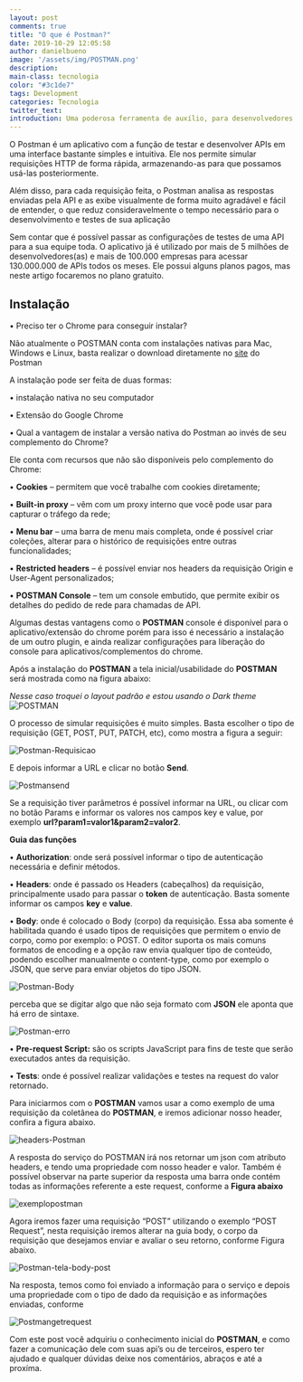 ```yaml
---
layout: post
comments: true
title: "O que é Postman?"
date: 2019-10-29 12:05:58
author: danielbueno
image: '/assets/img/POSTMAN.png'
description:
main-class: tecnologia
color: "#3c1de7"
tags: Development
categories: Tecnologia
twitter_text:
introduction: Uma poderosa ferramenta de auxílio, para desenvolvedores web.
---
```


O Postman é um aplicativo com a função de testar e desenvolver APIs em uma interface bastante simples e intuitiva. Ele nos permite simular requisições HTTP de forma rápida, armazenando-as para que possamos usá-las posteriormente.

Além disso, para cada requisição feita, o Postman analisa as respostas enviadas pela API e as exibe visualmente de forma muito agradável e fácil de entender, o que reduz consideravelmente o tempo necessário para o desenvolvimento e testes de sua aplicação

Sem contar que é possível passar as configurações de testes de uma API para a sua equipe toda. O aplicativo já é utilizado por mais de 5 milhões de desenvolvedores(as) e mais de 100.000 empresas para acessar 130.000.000 de APIs todos os meses. Ele possui alguns planos pagos, mas neste artigo focaremos no plano gratuito.

## Instalação

• Preciso ter o Chrome para conseguir instalar?

Não atualmente o POSTMAN conta com instalações nativas para Mac, Windows e Linux, basta realizar o download diretamente no <a href="https://www.getpostman.com/" target="_blank">site</a> do Postman

A instalação pode ser feita de duas formas:

• instalação nativa no seu computador

• Extensão do Google Chrome

• Qual a vantagem de instalar a versão nativa do Postman ao invés de seu complemento do Chrome?

Ele conta com recursos que não são disponíveis pelo complemento do Chrome:

• **Cookies** – permitem que você trabalhe com cookies diretamente;

• **Built-in proxy** – vêm com um proxy interno que você pode usar para capturar o tráfego da rede;

• **Menu bar** – uma barra de menu mais completa, onde é possível criar coleções, alterar para o histórico de requisições entre outras funcionalidades;

• **Restricted headers** – é possível enviar nos headers da requisição Origin e User-Agent personalizados;

• **POSTMAN Console** – tem um console embutido, que permite exibir os detalhes do pedido de rede para chamadas de API.

Algumas destas vantagens como o **POSTMAN** console é disponível para o aplicativo/extensão do chrome porém para isso é necessário a instalação de um outro plugin, e ainda realizar configurações para liberação do console para aplicativos/complementos do chrome.

Após a instalação do **POSTMAN** a tela inicial/usabilidade do **POSTMAN** será mostrada como na figura abaixo:

*Nesse caso troquei o layout padrão e estou usando o Dark theme*
<img src="https://i.ibb.co/1XBzNcG/POSTMAN.png" alt="POSTMAN" border="0">

O processo de simular requisições é muito simples. Basta escolher o tipo de requisição (GET, POST, PUT, PATCH, etc), como mostra a figura a seguir:

<img src="https://i.ibb.co/wgTzNYL/Postman-Requisicao.png" alt="Postman-Requisicao" border="0">

E depois informar a URL e clicar no botão **Send**.

<img src="https://i.ibb.co/x23knSN/Postmansend.png" alt="Postmansend" border="0">

Se a requisição tiver parâmetros é possível informar na URL, ou clicar com no botão Params e informar os valores nos campos key e value, por exemplo **url?param1=valor1&param2=valor2**.

**Guia das funções**

• **Authorization**: onde será possível informar o tipo de autenticação necessária e definir métodos.

• **Headers**: onde é passado os Headers (cabeçalhos) da requisição, principalmente usado para passar o **token** de autenticação. Basta somente informar os campos **key** e **value**.

• **Body**: onde é colocado o Body (corpo) da requisição. Essa aba somente é habilitada quando é usado tipos de requisições que permitem o envio de corpo, como por exemplo: o POST. O editor suporta os mais comuns formatos de encoding e a opção raw envia qualquer tipo de conteúdo, podendo escolher manualmente o content-type, como por exemplo o JSON, que serve para enviar objetos do tipo JSON.

<img src="https://i.ibb.co/JxnW0CR/Postman-Body.png" alt="Postman-Body" border="0">

perceba que se digitar algo que não seja formato com **JSON** ele aponta que há erro de sintaxe.

<img src="https://i.ibb.co/T4styp4/Postman-erro.png" alt="Postman-erro" border="0">

• **Pre-request Script:** são os scripts JavaScript para fins de teste que serão executados antes da requisição.

• **Tests**: onde é possível realizar validações e testes na request do valor retornado.

Para iniciarmos com o **POSTMAN** vamos usar a como exemplo de uma requisição da coletânea do **POSTMAN**, e iremos adicionar nosso header, confira a figura abaixo.

<img src="https://i.ibb.co/dJMGczk/headers-Postman.png" alt="headers-Postman" border="0">

A resposta do serviço do POSTMAN irá nos retornar um json com atributo headers, e tendo uma propriedade com nosso header e valor. Também é possível observar na parte superior da resposta uma barra onde contém todas as informações referente a este request, conforme a **Figura abaixo**

<img src="https://i.ibb.co/51m2qVn/exemplopostman.png" alt="exemplopostman" border="0">

Agora iremos fazer uma requisição “POST” utilizando o exemplo “POST Request”, nesta requisição iremos alterar na guia body, o corpo da requisição que desejamos enviar e avaliar o seu retorno, conforme Figura abaixo.

<img src="https://i.ibb.co/S0ZgbxM/Postman-tela-body-post.png" alt="Postman-tela-body-post" border="0">

Na resposta, temos como foi enviado a informação para o serviço e depois uma propriedade com o tipo de dado da requisição e as informações enviadas, conforme

<img src="https://i.ibb.co/nLkFzby/Postmangetrequest.png" alt="Postmangetrequest" border="0">

Com este post você adquiriu o conhecimento inicial do **POSTMAN**, e como fazer a comunicação dele com suas api’s ou de terceiros, espero ter ajudado e qualquer dúvidas deixe nos comentários, abraços e até a proxíma.

